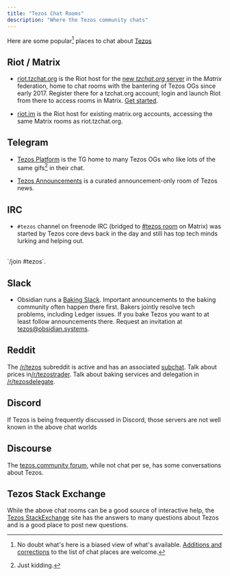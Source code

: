 ```yaml
---
title: "Tezos Chat Rooms"
description: "Where the Tezos community chats"
---
```


Here are some popular[^1] places to chat about [Tezos](https://tezos.com/)

[^1]: No doubt what's here is a biased view of what's available. [Additions and corrections](https://github.com/fredcy/tzchat-web/issues) to the list of chat places are welcome.

## Riot / Matrix

+ [riot.tzchat.org](https://riot.tzchat.org) is the Riot host for the
[new *tzchat.org* server](/pages/tzchat) in the *Matrix* federation,
home to chat rooms with the
bantering of Tezos OGs since early 2017.  Register there for a tzchat.org
account; login and launch Riot from there to access rooms in Matrix.
[Get started](/pages/get-started).

+ [riot.im](https://riot.im) is the Riot host for existing matrix.org accounts, accessing the same Matrix rooms as riot.tzchat.org.

## Telegram

+ [Tezos Platform](https://t.me/tezosplatform) is the TG home to many Tezos
OGs who like lots of the same gifs[^2] in their chat.
[^2]: Just kidding.

+ [Tezos Announcements](https://t.me/TezosAnnouncements) is a curated announcement-only room of Tezos news.

## IRC

+ `#tezos` channel on freenode IRC
(bridged to [#tezos room](https://riot.tzchat.org/#/room/#freenode_#tezos:matrix.org) on Matrix) was started by Tezos core devs back in the day and still has top tech minds lurking and helping out.
<br>
`/join #tezos`.

## Slack

+ Obsidian runs a [Baking Slack](https://tezos-baking.slack.com).
Important announcements to the baking community often happen there first.
Bakers jointly resolve tech problems, including Ledger issues.
If you bake Tezos you want to at least follow announcements there.
Request an invitation at [tezos@obsidian.systems](mailto:tezos@obsidian.systems).

## Reddit

The [/r/tezos](https://www.reddit.com/r/tezos/) subreddit is active and has an associated [subchat](https://www.reddit.com/chat/r/tezos/channel/497913_1e264cb668b5398d174558c97dc597bfa9e8944c). Talk about prices in[/r/tezostrader](https://www.reddit.com/r/tezostrader/).
Talk about baking services and delegation in [/r/tezosdelegate](https://www.reddit.com/r/tezosdelegate/).

## Discord

If Tezos is being frequently discussed in Discord, those servers are not well known in the above chat worlds 

## Discourse

The [tezos.community forum](https://forums.tezos.community/), while not chat per se, has some conversations about Tezos.

## Tezos Stack Exchange

While the above chat rooms can be a good source of interactive help, the [Tezos
StackExchange](https://tezos.stackexchange.com/) site has the answers to many
questions about Tezos and is a good place to post new questions.
